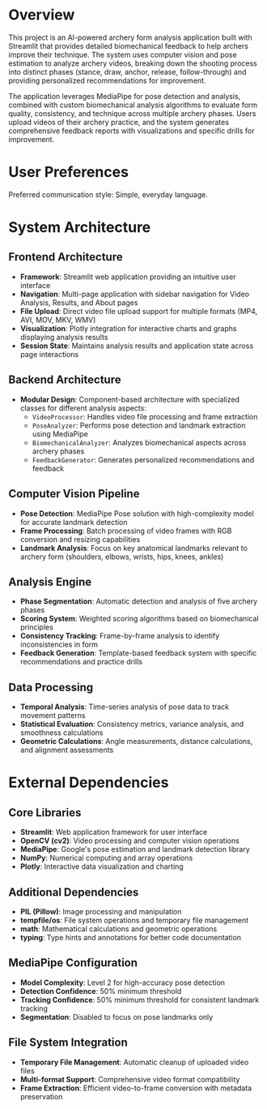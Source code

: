 # Overview

This project is an AI-powered archery form analysis application built with Streamlit that provides detailed biomechanical feedback to help archers improve their technique. The system uses computer vision and pose estimation to analyze archery videos, breaking down the shooting process into distinct phases (stance, draw, anchor, release, follow-through) and providing personalized recommendations for improvement.

The application leverages MediaPipe for pose detection and analysis, combined with custom biomechanical analysis algorithms to evaluate form quality, consistency, and technique across multiple archery phases. Users upload videos of their archery practice, and the system generates comprehensive feedback reports with visualizations and specific drills for improvement.

# User Preferences

Preferred communication style: Simple, everyday language.

# System Architecture

## Frontend Architecture
- **Framework**: Streamlit web application providing an intuitive user interface
- **Navigation**: Multi-page application with sidebar navigation for Video Analysis, Results, and About pages
- **File Upload**: Direct video file upload support for multiple formats (MP4, AVI, MOV, MKV, WMV)
- **Visualization**: Plotly integration for interactive charts and graphs displaying analysis results
- **Session State**: Maintains analysis results and application state across page interactions

## Backend Architecture
- **Modular Design**: Component-based architecture with specialized classes for different analysis aspects:
  - `VideoProcessor`: Handles video file processing and frame extraction
  - `PoseAnalyzer`: Performs pose detection and landmark extraction using MediaPipe
  - `BiomechanicalAnalyzer`: Analyzes biomechanical aspects across archery phases
  - `FeedbackGenerator`: Generates personalized recommendations and feedback

## Computer Vision Pipeline
- **Pose Detection**: MediaPipe Pose solution with high-complexity model for accurate landmark detection
- **Frame Processing**: Batch processing of video frames with RGB conversion and resizing capabilities
- **Landmark Analysis**: Focus on key anatomical landmarks relevant to archery form (shoulders, elbows, wrists, hips, knees, ankles)

## Analysis Engine
- **Phase Segmentation**: Automatic detection and analysis of five archery phases
- **Scoring System**: Weighted scoring algorithms based on biomechanical principles
- **Consistency Tracking**: Frame-by-frame analysis to identify inconsistencies in form
- **Feedback Generation**: Template-based feedback system with specific recommendations and practice drills

## Data Processing
- **Temporal Analysis**: Time-series analysis of pose data to track movement patterns
- **Statistical Evaluation**: Consistency metrics, variance analysis, and smoothness calculations
- **Geometric Calculations**: Angle measurements, distance calculations, and alignment assessments

# External Dependencies

## Core Libraries
- **Streamlit**: Web application framework for user interface
- **OpenCV (cv2)**: Video processing and computer vision operations
- **MediaPipe**: Google's pose estimation and landmark detection library
- **NumPy**: Numerical computing and array operations
- **Plotly**: Interactive data visualization and charting

## Additional Dependencies
- **PIL (Pillow)**: Image processing and manipulation
- **tempfile/os**: File system operations and temporary file management
- **math**: Mathematical calculations and geometric operations
- **typing**: Type hints and annotations for better code documentation

## MediaPipe Configuration
- **Model Complexity**: Level 2 for high-accuracy pose detection
- **Detection Confidence**: 50% minimum threshold
- **Tracking Confidence**: 50% minimum threshold for consistent landmark tracking
- **Segmentation**: Disabled to focus on pose landmarks only

## File System Integration
- **Temporary File Management**: Automatic cleanup of uploaded video files
- **Multi-format Support**: Comprehensive video format compatibility
- **Frame Extraction**: Efficient video-to-frame conversion with metadata preservation